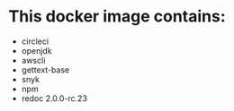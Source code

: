 # This docker image contains:
- circleci
- openjdk
- awscli
- gettext-base
- snyk
- npm
- redoc 2.0.0-rc.23
